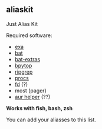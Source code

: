 ## aliaskit
Just Alias Kit

Required software:
- [exa](https://github.com/ogham/exa)
- [bat](https://github.com/sharkdp/bat)
- [bat-extras](https://github.com/eth-p/bat-extras)
- [bpytop](https://github.com/aristocratos/bpytop)
- [ripgrep](https://github.com/BurntSushi/ripgrep)
- [procs](https://github.com/dalance/procs)
- [fd](https://github.com/sharkdp/fd) (?)
- most (pager)
- [aur helper](https://wiki.archlinux.org/title/AUR_helpers) (??)

**Works with fish, bash, zsh**

You can add your aliasses to this list. 
